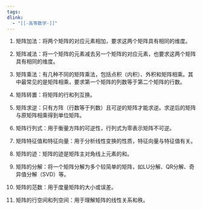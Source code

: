 ```yaml
---
tags: 
dlink:
  - "[[-高等数学-]]"
---
```

1. 矩阵加法：将两个矩阵的对应元素相加，要求这两个矩阵具有相同的维度。
    
2. 矩阵减法：将一个矩阵的元素减去另一个矩阵的对应元素，也要求这两个矩阵具有相同的维度。
    
3. 矩阵乘法：有几种不同的矩阵乘法，包括点积（内积）、外积和矩阵相乘。其中最常见的是矩阵相乘，要求第一个矩阵的列数等于第二个矩阵的行数。
    
4. 矩阵转置：将矩阵的行和列互换。
    
5. 矩阵求逆：只有方阵（行数等于列数）且可逆的矩阵才能求逆。求逆后的矩阵与原矩阵相乘得到单位矩阵。
    
6. 矩阵行列式：用于衡量方阵的可逆性，行列式为零表示矩阵不可逆。
    
7. 矩阵特征值和特征向量：用于分析线性变换的性质，特征向量与特征值有关。
    
8. 矩阵的迹：矩阵的迹是矩阵主对角线上元素的和。
    
9. 矩阵的分解：将一个矩阵分解为多个较简单的矩阵，如LU分解、QR分解、奇异值分解（SVD）等。
    
10. 矩阵的范数：用于度量矩阵的大小或误差。
    
11. 矩阵的行空间和列空间：用于理解矩阵的线性关系和秩。
